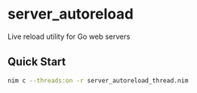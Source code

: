 # server_autoreload
Live reload utility for Go web servers 

## Quick Start
```bash
nim c --threads:on -r server_autoreload_thread.nim
```
